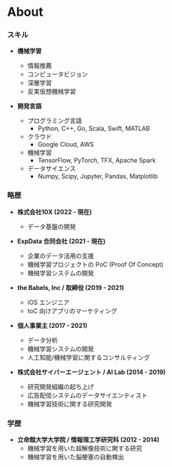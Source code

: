 # About

### スキル

- **機械学習**

  - 情報推薦
  - コンピュータビジョン
  - 深層学習
  - 反実仮想機械学習

- **開発言語**
  - プログラミング言語
    - Python, C++, Go, Scala, Swift, MATLAB
  - クラウド
    - Google Cloud, AWS
  - 機械学習
    - TensorFlow, PyTorch, TFX, Apache Spark
  - データサイエンス
    - Numpy, Scipy, Jupyter, Pandas, Matplotlib

### 略歴

- **株式会社10X (2022 - 現在)**

  - データ基盤の開発

- **ExpData 合同会社 (2021 - 現在)**

  - 企業のデータ活用の支援
  - 機械学習プロジェクトの PoC (Proof Of Concept)
  - 機械学習システムの開発

- **the Babels, Inc / 取締役 (2019 - 2021)**

  - iOS エンジニア
  - toC 向けアプリのマーケティング

- **個人事業主 (2017 - 2021)**

  - データ分析
  - 機械学習システムの開発
  - 人工知能/機械学習に関するコンサルティング

- **株式会社サイバーエージェント / AI Lab (2014 - 2019)**
  - 研究開発組織の起ち上げ
  - 広告配信システムのデータサイエンティスト
  - 機械学習技術に関する研究開発

### 学歴

- **立命館大学大学院 / 情報理工学研究科 (2012 - 2014)**
  - 機械学習を用いた超解像技術に関する研究
  - 機械学習を用いた脳梗塞の自動検出
